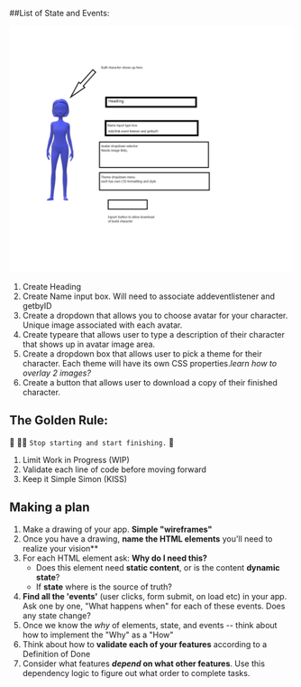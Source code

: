 ##List of State and Events:

![Wireframe](character-builder-wireframe.png)
1. Create Heading
2. Create Name input box. Will need to associate addeventlistener and getbyID
3. Create a dropdown that allows you to choose avatar for your character. Unique image associated with each avatar.
4. Create typeare that allows user to type a description of their character that shows up in avatar image area.
5. Create a dropdown box that allows user to pick a theme for their character. Each theme will have its own CSS properties.*learn how to overlay 2 images?*
6. Create a button that allows user to download a copy of their finished character.









## The Golden Rule:

🦸 🦸‍♂️ `Stop starting and start finishing.` 🏁

1. Limit Work in Progress (WIP)
1. Validate each line of code before moving forward
1. Keep it Simple Simon (KISS)

## Making a plan

1. Make a drawing of your app. **Simple "wireframes"**
1. Once you have a drawing, **name the HTML elements** you'll need to realize your vision**
1. For each HTML element ask: **Why do I need this?**
    - Does this element need **static content**, or is the content **dynamic state**?
    - If **state** where is the source of truth?
1. **Find all the 'events'** (user clicks, form submit, on load etc) in your app. Ask one by one, "What happens when" for each of these events. Does any state change?
1. Once we know the _why_ of elements, state, and events -- think about how to implement the "Why" as a "How"
1. Think about how to **validate each of your features** according to a Definition of Done
1. Consider what features **_depend_ on what other features**. Use this dependency logic to figure out what order to complete tasks.
